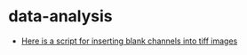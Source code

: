 # data-analysis

* [Here is a script for inserting blank channels into tiff images](https://github.com/tvs-dk/data-analysis/blob/main/add_channels_to_tiff_new.ipynb)
